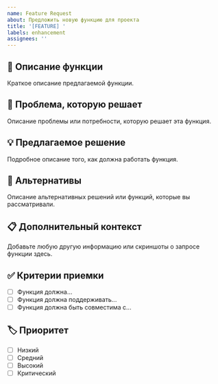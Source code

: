 ```yaml
---
name: Feature Request
about: Предложить новую функцию для проекта
title: '[FEATURE] '
labels: enhancement
assignees: ''
---
```


## 🚀 Описание функции
Краткое описание предлагаемой функции.

## 🎯 Проблема, которую решает
Описание проблемы или потребности, которую решает эта функция.

## 💡 Предлагаемое решение
Подробное описание того, как должна работать функция.

## 🔄 Альтернативы
Описание альтернативных решений или функций, которые вы рассматривали.

## 📋 Дополнительный контекст
Добавьте любую другую информацию или скриншоты о запросе функции здесь.

## ✅ Критерии приемки
- [ ] Функция должна...
- [ ] Функция должна поддерживать...
- [ ] Функция должна быть совместима с...

## 🏷️ Приоритет
- [ ] Низкий
- [ ] Средний  
- [ ] Высокий
- [ ] Критический
